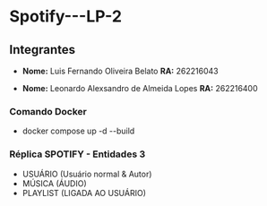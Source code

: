 # Spotify---LP-2

## Integrantes

- **Nome:**  Luis Fernando Oliveira Belato
  **RA:** 262216043

- **Nome:** Leonardo Alexsandro de Almeida Lopes
  **RA:** 262216400

### Comando Docker

  * docker compose up -d --build

### Réplica SPOTIFY - Entidades 3

* USUÁRIO (Usuário normal & Autor)
* MÚSICA (ÁUDIO)
* PLAYLIST (LIGADA AO USUÁRIO)